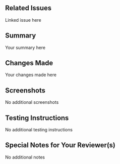 ## Related Issues

<!-- A link to any related issues or bugs that the pull request
addresses, connecting the code's context with the problem it
solves. Please see https://docs.github.com/en/issues/tracking-your-work-with-issues/linking-a-pull-request-to-an-issue
for keywords to link an issue -->

Linked issue here

## Summary

<!-- Provide a concise summary "Why are the changes needed"?
Include any relevant links, such as Jira tickets, Slack discussions,
or design documents. -->

Your summary here

## Changes Made

<!-- Describe the specific changes that have been made in this pull
request. Provide details on the approach taken to address the problem
and any notable implementation details. -->

Your changes made here

<!-- Optional Sections -->

## Screenshots

<!-- If the changes are visual, including screenshots or GIFs can
help reviewers understand them more easily. -->

No additional screenshots

## Testing Instructions

<!-- Instructions on how to test the changes made in the pull
request, helping reviewers validate the code. -->

No additional testing instructions

## Special Notes for Your Reviewer(s)

<!-- If there are any specific instructions or considerations you
want to highlight for the reviewer, include them in this section. -->

No additional notes
